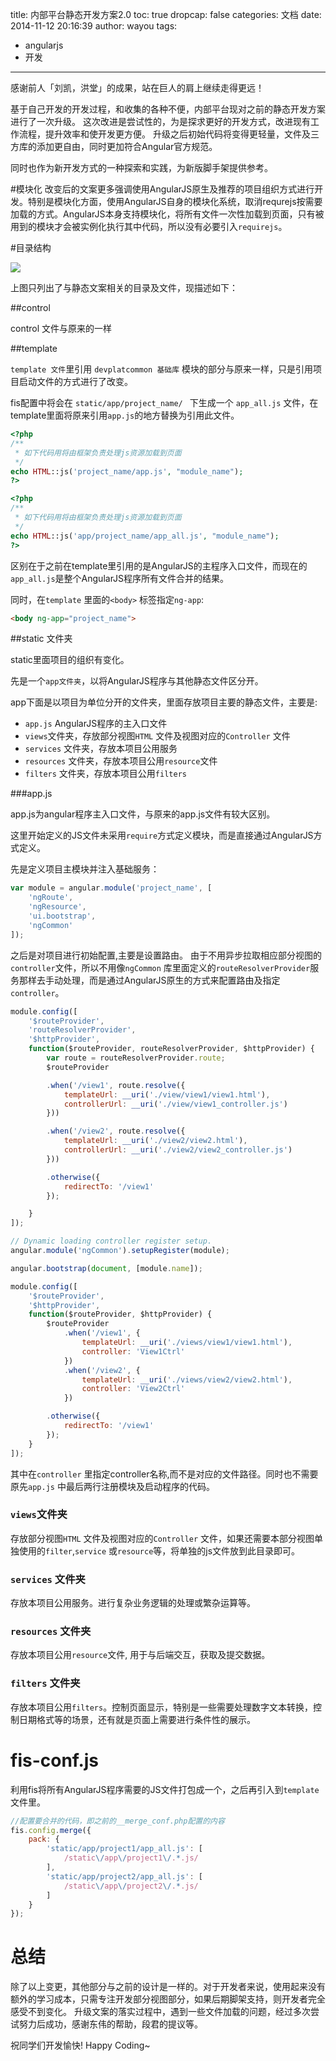 title: 内部平台静态开发方案2.0
toc: true
dropcap: false
categories: 文档
date: 2014-11-12 20:16:39
author: wayou
tags:
- angularjs
- 开发
---

感谢前人「刘凯，洪堂」的成果，站在巨人的肩上继续走得更远！

基于自己开发的开发过程，和收集的各种不便，内部平台现对之前的静态开发方案进行了一次升级。
这次改进是尝试性的，为是探求更好的开发方式，改进现有工作流程，提升效率和使开发更方便。
升级之后初始代码将变得更轻量，文件及三方库的添加更自由，同时更加符合Angular官方规范。

同时也作为新开发方式的一种探索和实践，为新版脚手架提供参考。

<!-- more -->

#模块化
改变后的文案更多强调使用AngularJS原生及推荐的项目组织方式进行开发。特别是模块化方面，使用AngularJS自身的模块化系统，取消requrejs按需要加载的方式。AngularJS本身支持模块化，将所有文件一次性加载到页面，只有被用到的模块才会被实例化执行其中代码，所以没有必要引入`requirejs`。

#目录结构

![](/tbfe-home/asset/posts/2014-11-12-angularjs-new-dev-pattern/angular.png)

上图只列出了与静态文案相关的目录及文件，现描述如下：


##control

control 文件与原来的一样

##template 

 `template 文件`里引用 `devplatcommon 基础库` 模块的部分与原来一样，只是引用项目启动文件的方式进行了改变。

 fis配置中将会在 `static/app/project_name/ ` 下生成一个 `app_all.js` 文件，在template里面将原来引用`app.js`的地方替换为引用此文件。


```php before
<?php
/**
 * 如下代码用将由框架负责处理js资源加载到页面
 */
echo HTML::js('project_name/app.js', "module_name");
?>
```  

```php after
<?php
/**
 * 如下代码用将由框架负责处理js资源加载到页面
 */
echo HTML::js('app/project_name/app_all.js', "module_name");
?>
```

区别在于之前在template里引用的是AngularJS的主程序入口文件，而现在的`app_all.js`是整个AngularJS程序所有文件合并的结果。

同时，在`template` 里面的`<body>` 标签指定`ng-app`:

```html
<body ng-app="project_name">
```

##static 文件夹

static里面项目的组织有变化。

先是一个`app文件夹`，以将AngularJS程序与其他静态文件区分开。

app下面是以项目为单位分开的文件夹，里面存放项目主要的静态文件，主要是:

- `app.js` AngularJS程序的主入口文件
- `views`文件夹，存放部分视图`HTML` 文件及视图对应的`Controller` 文件
- `services` 文件夹，存放本项目公用服务
- `resources` 文件夹，存放本项目公用`resource`文件
- `filters` 文件夹，存放本项目公用`filters`

###app.js

app.js为angular程序主入口文件，与原来的app.js文件有较大区别。

这里开始定义的JS文件未采用`require`方式定义模块，而是直接通过AngularJS方式定义。

先是定义项目主模块并注入基础服务：

```js
var module = angular.module('project_name', [
    'ngRoute',
    'ngResource',
    'ui.bootstrap',
    'ngCommon'
]);
```

之后是对项目进行初始配置,主要是设置路由。
由于不用异步拉取相应部分视图的`controller`文件，所以不用像`ngCommon` 库里面定义的`routeResolverProvider`服务那样去手动处理，而是通过AngularJS原生的方式来配置路由及指定`controller`。

```js before
module.config([
    '$routeProvider',
    'routeResolverProvider',
    '$httpProvider',
    function($routeProvider, routeResolverProvider, $httpProvider) {
        var route = routeResolverProvider.route;
        $routeProvider

        .when('/view1', route.resolve({
            templateUrl: __uri('./view/view1/view1.html'),
            controllerUrl: __uri('./view/view1_controller.js')
        }))

        .when('/view2', route.resolve({
            templateUrl: __uri('./view2/view2.html'),
            controllerUrl: __uri('./view2/view2_controller.js')
        }))

        .otherwise({
            redirectTo: '/view1'
        });

    }
]);

// Dynamic loading controller register setup.
angular.module('ngCommon').setupRegister(module);

angular.bootstrap(document, [module.name]);

```

```js after
module.config([
    '$routeProvider',
    '$httpProvider',
    function($routeProvider, $httpProvider) {
        $routeProvider
            .when('/view1', {
                templateUrl: __uri('./views/view1/view1.html'),
                controller: 'View1Ctrl'
            })
            .when('/view2', {
                templateUrl: __uri('./views/view2/view2.html'),
                controller: 'View2Ctrl'
            })

        .otherwise({
            redirectTo: '/view1'
        });
    }
]);
```

其中在`controller` 里指定controller名称,而不是对应的文件路径。同时也不需要原先`app.js` 中最后两行注册模块及启动程序的代码。


### `views`文件夹

存放部分视图`HTML` 文件及视图对应的`Controller` 文件，如果还需要本部分视图单独使用的`filter`,`service` 或`resource`等，将单独的js文件放到此目录即可。

### `services` 文件夹

存放本项目公用服务。进行复杂业务逻辑的处理或繁杂运算等。

### `resources` 文件夹

存放本项目公用`resource`文件, 用于与后端交互，获取及提交数据。

### `filters` 文件夹

存放本项目公用`filters`。控制页面显示，特别是一些需要处理数字文本转换，控制日期格式等的场景，还有就是页面上需要进行条件性的展示。

# fis-conf.js

利用fis将所有AngularJS程序需要的JS文件打包成一个，之后再引入到`template` 文件里。

```js
//配置要合并的代码，即之前的__merge_conf.php配置的内容
fis.config.merge({
    pack: {
        'static/app/project1/app_all.js': [
            /static\/app\/project1\/.*.js/
        ],
        'static/app/project2/app_all.js': [
            /static\/app\/project2\/.*.js/
        ]
    }
});
```


# 总结

除了以上变更，其他部分与之前的设计是一样的。对于开发者来说，使用起来没有额外的学习成本，只需专注开发部分视图部分，如果后期脚架支持，则开发者完全感受不到变化。
升级文案的落实过程中，遇到一些文件加载的问题，经过多次尝试努力后成功，感谢东伟的帮助，段君的提议等。

祝同学们开发愉快! Happy Coding~


